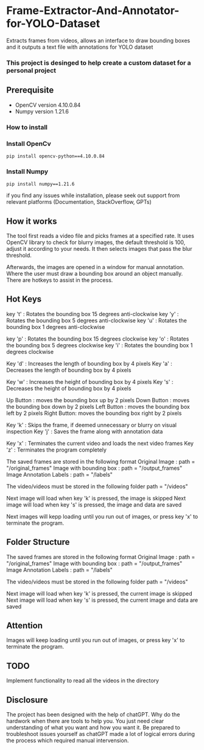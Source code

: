 # Frame-Extractor-And-Annotator-for-YOLO-Dataset
Extracts frames from videos, allows an interface to draw bounding boxes and it outputs a text file with annotations for YOLO dataset


### This project is desinged to help create a custom dataset for a personal project

## Prerequisite
- OpenCV   version 4.10.0.84
- Numpy    version 1.21.6

### How to install
### Install OpenCv
```
pip install opencv-python==4.10.0.84
```
### Install Numpy
```
pip install numpy==1.21.6
```

if you find any issues while installation, please seek out support from relevant platforms (Documentation, StackOverflow, GPTs)

## How it works
The tool first reads a video file and picks frames at a specified rate. It uses OpenCV library to check for blurry images, the default threshold is 100, adjust it according to your needs. It then selects images that pass the blur threshold.

Afterwards, the images are opened in a window for manual annotation. Where the user must draw a bounding box around an object manually. There are hotkeys to assist in the process.

## Hot Keys

key 't'     : Rotates the bounding box 15 degrees anti-clockwise
key 'y'     : Rotates the bounding box 5 degrees anti-clockwise
key 'u'     : Rotates the bounding box 1 degrees anti-clockwise

key 'p'     : Rotates the bounding box 15 degrees clockwise
key 'o'     : Rotates the bounding box 5 degrees clockwise
key 'i'     : Rotates the bounding box 1 degrees clockwise

Key 'd'     : Increases the length of bounding box by 4 pixels
Key 'a'     : Decreases the length of bounding box by 4 pixels

Key 'w'     : Increases the height of bounding box by 4 pixels
Key 's'     : Decreases the height of bounding box by 4 pixels

Up Button   :   moves the bounding box up by 2 pixels
Down Button :   moves the bounding box down by 2 pixels
Left Button :   moves the bounding box left by 2 pixels
Right Button:   moves the bounding box right by 2 pixels

Key 'k'     : Skips the frame, if deemed unnecessary or blurry on visual inspection
Key 'j'     : Saves the frame along with annotation data

Key 'x'     : Terminates the current video and loads the next video frames
Key 'z'     : Terminates the program completely

The saved frames are stored in the following format
Original Image              :   path = "/original_frames"
Image with bounding box     :   path = "/output_frames"
Image Annotation Labels     :   path = "/labels"

The video/videos must be stored in the following folder
path = "/videos"

Next image will load when key 'k' is pressed, the image is skipped
Next image will load when key 's' is pressed, the image and data are saved

Next images will kepp loading until you run out of images, or press key 'x' 
to terminate the program.

## Folder Structure
The saved frames are stored in the following format
Original Image              :   path = "/original_frames"
Image with bounding box     :   path = "/output_frames"
Image Annotation Labels     :   path = "/labels"

The video/videos must be stored in the following folder
path = "/videos"

Next image will load when key 'k' is pressed, the current image is skipped
Next image will load when key 's' is pressed, the current image and data are saved

## Attention
Images will keep loading until you run out of images, or press key 'x' to terminate the program.

## TODO
Implement functionality to read all the videos in the directory

## Disclosure
The project has been designed with the help of chatGPT. Why do the hardwork when there are tools to help you. You just need clear understanding of what you want and how you want it. Be prepared to troubleshoot issues yourself as chatGPT made a lot of logical errors during the process which required manual intervension.
